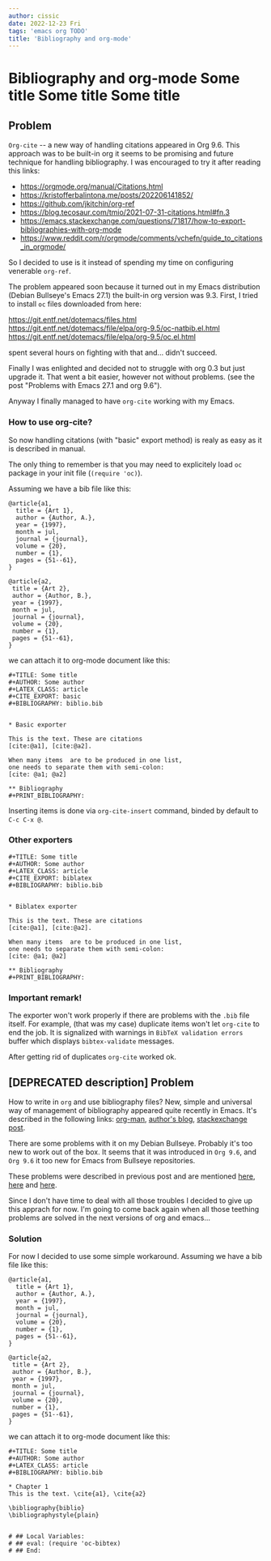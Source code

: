 ```yaml
---
author: cissic
date: 2022-12-23 Fri
tags: 'emacs org TODO'
title: 'Bibliography and org-mode'
---
```



# Bibliography and org-mode Some title Some title Some title


## Problem

`Org-cite` -- a new way of handling citations appeared in Org 9.6.
This approach was to be built-in org it seems to be promising and future
technique for handling bibliography. I was encouraged to try it after
reading this links:

-   <https://orgmode.org/manual/Citations.html>
-   <https://kristofferbalintona.me/posts/202206141852/>
-   <https://github.com/jkitchin/org-ref>
-   <https://blog.tecosaur.com/tmio/2021-07-31-citations.html#fn.3>
-   <https://emacs.stackexchange.com/questions/71817/how-to-export-bibliographies-with-org-mode>
-   <https://www.reddit.com/r/orgmode/comments/vchefn/guide_to_citations_in_orgmode/>

So I decided to use is it instead of
spending my time on configuring venerable `org-ref`.

The problem appeared soon because it turned out in my Emacs distribution
(Debian Bullseye's Emacs 27.1) the built-in org version was 9.3.
First, I tried to install `oc` files downloaded from here:

<https://git.entf.net/dotemacs/files.html>
<https://git.entf.net/dotemacs/file/elpa/org-9.5/oc-natbib.el.html>
<https://git.entf.net/dotemacs/file/elpa/org-9.5/oc.el.html>

spent several hours on fighting with that and... didn't succeed.

Finally I was enlighted and decided not to struggle with org 0.3
but just upgrade it.
That went a bit easier, however not without problems.
(see the post "Problems with Emacs 27.1 and org 9.6").

Anyway I finally managed to have `org-cite` working with my Emacs.


### How to use org-cite?

So now handling citations (with "basic" export method) is realy as easy
as it is described in manual.

The only thing to remember is that you may need to explicitely load
`oc` package in your init file (`(require 'oc)`).

Assuming we have a bib file like this: 

    @article{a1,
      title = {Art 1},
      author = {Author, A.},
      year = {1997},
      month = jul,
      journal = {journal},
      volume = {20},
      number = {1},
      pages = {51--61},
    }
    
    @article{a2,
     title = {Art 2},
     author = {Author, B.},
     year = {1997},
     month = jul,
     journal = {journal},
     volume = {20},
     number = {1},
     pages = {51--61},
    }

we can attach it to org-mode document like this:

    
    #+TITLE: Some title
    #+AUTHOR: Some author
    #+LATEX_CLASS: article
    #+CITE_EXPORT: basic
    #+BIBLIOGRAPHY: biblio.bib 
    
    
    * Basic exporter
    
    This is the text. These are citations
    [cite:@a1], [cite:@a2].
    
    When many items  are to be produced in one list,
    one needs to separate them with semi-colon:
    [cite: @a1; @a2]
    
    ** Bibliography
    #+PRINT_BIBLIOGRAPHY:

Inserting items is done via `org-cite-insert` command, binded by default to
`C-c C-x @`.


### Other exporters

    
    #+TITLE: Some title
    #+AUTHOR: Some author
    #+LATEX_CLASS: article
    #+CITE_EXPORT: biblatex
    #+BIBLIOGRAPHY: biblio.bib 
    
    
    * Biblatex exporter
    
    This is the text. These are citations
    [cite:@a1], [cite:@a2].
    
    When many items  are to be produced in one list,
    one needs to separate them with semi-colon:
    [cite: @a1; @a2]
    
    ** Bibliography
    #+PRINT_BIBLIOGRAPHY:


### Important remark!

The exporter won't work properly if there are problems with the `.bib` file itself.
For example, (that was my case) duplicate items won't let `org-cite` to end the job.
It is signalized with warnings in `BibTeX validation errors` buffer which
displays `bibtex-validate` messages.

After getting rid of duplicates `org-cite` worked ok.


## [DEPRECATED description] Problem

How to write in `org` and use bibliography files? 
New, simple and universal way of management of bibliography appeared quite recently in Emacs. It's described in the following links: 
[org-man](https://orgmode.org/manual/Citations.html),
[author's blog](https://blog.tecosaur.com/tmio/2021-07-31-citations.html),
[stackexchange post](https://emacs.stackexchange.com/questions/71817/how-to-export-bibliographies-with-org-mode).

There are some problems with it on my Debian Bullseye. Probably it's too new to work out of the box. It seems that it was introduced in `Org 9.6`, and `Org 9.6` it too new for Emacs from Bullseye repositories.

These problems were described in previous post and are mentioned 
[here](https://github.com/syl20bnr/spacemacs/issues/15360), 
[here](https://www.reddit.com/r/emacs/comments/zd3l7p/org_mode_elpa_intall_invalid_function/) and 
[here](https://list.orgmode.org/87bkonzisl.fsf@gnu.org/T/#u).

Since I don't have time to deal with all those troubles I decided to give up this apprach for now. I'm going to come back again when all those teething problems are solved in the next versions of org and emacs...


### Solution

For now I decided to use some simple workaround. Assuming we have a bib file like this: 

    
    @article{a1,
      title = {Art 1},
      author = {Author, A.},
      year = {1997},
      month = jul,
      journal = {journal},
      volume = {20},
      number = {1},
      pages = {51--61},
    }
    
    @article{a2,
     title = {Art 2},
     author = {Author, B.},
     year = {1997},
     month = jul,
     journal = {journal},
     volume = {20},
     number = {1},
     pages = {51--61},
    }

we can attach it to org-mode document like this:

    
    #+TITLE: Some title
    #+AUTHOR: Some author
    #+LATEX_CLASS: article      
    #+BIBLIOGRAPHY: biblio.bib 
    
    * Chapter 1
    This is the text. \cite{a1}, \cite{a2}
    
    \bibliography{biblio}
    \bibliographystyle{plain}
    
    
    # ## Local Variables:
    # ## eval: (require 'oc-bibtex)
    # ## End:

